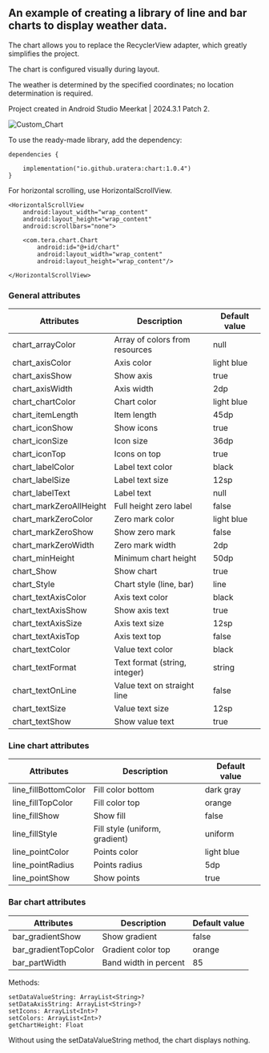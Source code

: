 ## An example of creating a library of line and bar charts to display weather data.

The chart allows you to replace the RecyclerView adapter, which greatly simplifies the project.

The chart is configured visually during layout.

The weather is determined by the specified coordinates; no location determination is required.

Project created in Android Studio Meerkat | 2024.3.1 Patch 2.

![Custom_Chart](https://github.com/user-attachments/assets/743f7b5a-e1d3-45e9-97d4-27f2e7ca1561)

To use the ready-made library, add the dependency:
```
dependencies {

    implementation("io.github.uratera:chart:1.0.4")
}
```
For horizontal scrolling, use HorizontalScrollView.
```
<HorizontalScrollView
    android:layout_width="wrap_content"
    android:layout_height="wrap_content"
    android:scrollbars="none">

    <com.tera.chart.Chart
        android:id="@+id/chart"
        android:layout_width="wrap_content"
        android:layout_height="wrap_content"/>

</HorizontalScrollView>
```

### General attributes
|Attributes	|Description	|Default value
|-------------------------|------------------------|--------------|
chart_arrayColor	|Array of colors from resources	|null
chart_axisColor	|Axis color	|light blue
chart_axisShow	|Show axis	|true
chart_axisWidth	|Axis width	|2dp
chart_chartColor	|Chart color	|light blue
chart_itemLength	|Item length	|45dp
chart_iconShow	|Show icons	|true
chart_iconSize	|Icon size	|36dp
chart_iconTop	|Icons on top	|true
chart_labelColor	|Label text color	|black
chart_labelSize	|Label text size	|12sp
chart_labelText	|Label text	|null
chart_markZeroAllHeight	|Full height zero label	|false
chart_markZeroColor	|Zero mark color	|light blue
chart_markZeroShow	|Show zero mark	|false
chart_markZeroWidth	|Zero mark width	|2dp
chart_minHeight	|Minimum chart height	|50dp
chart_Show	|Show chart	|true
chart_Style	|Chart style (line, bar)	|line
chart_textAxisColor	|Axis text color	|black
chart_textAxisShow	|Show axis text	|true
chart_textAxisSize	|Axis text size	|12sp
chart_textAxisTop	|Axis text top	|false
chart_textColor	|Value text color	|black
chart_textFormat	|Text format (string, integer)	|string
chart_textOnLine	|Value text on straight line	   |false
chart_textSize	|Value text size	|12sp
chart_textShow	|Show value text	|true 

### Line chart attributes
|Attributes	|Description	|Default value
|------------------------|------------------------|--------------|
line_fillBottomColor	|Fill color bottom	|dark gray
line_fillTopColor	|Fill color top	|orange
line_fillShow	|Show fill	|false
line_fillStyle	|Fill style (uniform, gradient)	|uniform
line_pointColor	|Points color	|light blue
line_pointRadius	|Points radius	|5dp
line_pointShow	|Show points	|true

### Bar chart attributes
|Attributes	|Description	|Default value
|-----------------------|------------------------|-------------|
bar_gradientShow	|Show gradient	|false
bar_gradientTopColor	|Gradient color top	|orange
bar_partWidth	|Band width in percent	|85

Methods:
```
setDataValueString: ArrayList<String>?
setDataAxisString: ArrayList<String>?
setIcons: ArrayList<Int>?
setColors: ArrayList<Int>?
getChartHeight: Float
```
Without using the setDataValueString method, the chart displays nothing.

